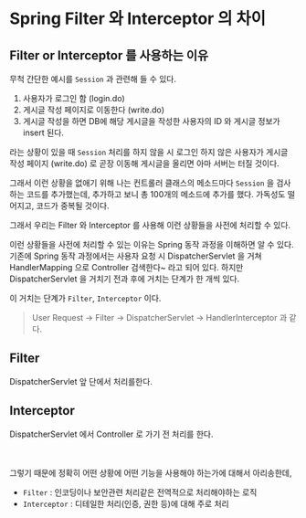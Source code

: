 # Spring Filter 와 Interceptor 의 차이

## Filter or Interceptor 를 사용하는 이유
무척 간단한 예시를 <code>Session</code> 과 관련해 들 수 있다.  

1. 사용자가 로그인 함 (login.do)
2. 게시글 작성 페이지로 이동한다 (write.do)
3. 게시글 작성을 하면 DB에 해당 게시글을 작성한 사용자의 ID 와 게시글 정보가 insert 된다.

라는 상황이 있을 때 <code>Session</code> 처리를 하지 않을 시 로그인 하지 않은 사용자가 게시글 작성 페이지 (write.do) 로 곧장 이동해 게시글을 올리면 아마 서버는 터질 것이다. 

그래서 이런 상황을 없애기 위해 나는 컨트롤러 클래스의 메소드마다 <code>Session</code> 을 검사하는 코드를 추가했는데, 추가하고 보니 총 100개의 메소드에 추가를 했다. 가독성도 떨어지고, 코드가 중복될 것이다.

그래서 우리는 Filter 와 Interceptor 를 사용해 이런 상황들을 사전에 처리할 수 있다.

이런 상황들을 사전에 처리할 수 있는 이유는 Spring 동작 과정을 이해하면 알 수 있다. 
기존에 Spring 동작 과정에서는 사용자 요청 시 DispatcherServlet 을 거쳐 HandlerMapping 으로 Controller 검색한다~ 라고 되어 있다. 하지만 DispatcherServlet 을 거치기 전과 후에 거치는 단계가 한 개씩 있다.

이 거치는 단계가 <code>Filter</code>, <code>Interceptor</code> 이다. 

> User Request -> Filter -> DispatcherServlet -> HandlerInterceptor 과 같다.

## Filter
DispatcherServlet 앞 단에서 처리를한다.

## Interceptor 
DispatcherServlet 에서 Controller 로 가기 전 처리를 한다.


<br><br>
그렇기 때문에 정확히 어떤 상황에 어떤 기능을 사용해야 하는가에 대해서 아리송한데, 
- <code>Filter</code> : 인코딩이나 보안관련 처리같은 전역적으로 처리해야하는 로직
- <code>Interceptor</code> : 디테일한 처리(인증, 권한 등)에 대해 주로 처리